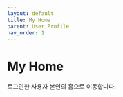 ```yaml
---
layout: default
title: My Home
parent: User Profile
nav_order: 1
---
```


# My Home

로그인한 사용자 본인의 홈으로 이동합니다.
